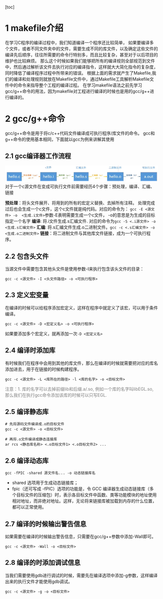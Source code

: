 [toc]
# 1 makefile介绍
在学习C程序的编译过程中，我们知道编译一个程序还比较简单， 如果要编译多个文件，或者不同文件夹中的文件，需要生成不同的库文件，以及确定这些文件的编译先后顺序，往往所需要的命令行特别多，而且比较复杂，甚至对于以后项目的维护也比较麻烦。
那么这个时候如果我们能够把所有的编译规则全部规范到文件中，然后通过解析该文件去执行对应的编译指令，这样就大大简化指令的复杂度，同时降低了编译程序过程中所带来的错误。
根据上面的需求就产生了Makefile,我们的编译和处理规则就放在Makefile文件中，通过Makefile工具解析Makefile文件中的命令来指导整个工程的编译过程。
在学习makefile语法之前先学习gcc/g++命令的用法，因为makefile对工程进行编译的时候也是用的gcc/g++进行编译的。

# 2 gcc/g++命令
gcc/g++命令是用于将c/c++代码文件编译成可执行程序/库文件的命令。
gcc和g++命令的使用基本相同，下面就以gcc为例来讲解其使用
## 2.1 gcc编译器工作流程
![makefile1](img/makefile1.png)
对于一个c源文件在变成可执行文件前需要经历4个步骤：预处理，编译、汇编、链接

**预处理**：将头文件展开、将用到的所有的宏定义替换、去掉所有注释。
处理完成过后也会生成一个c文件，这个c文件就是纯代码。对应的命令为： ```gcc -E <源文件> -o  <生成.i文件>```参数-E表明需要生成一个c文件， -o的意思是为生成的目标指定一个名字
**编译**: 将.i文件生成.s汇编文件. 对应的命令为```gcc -S <.i源文件> -o  <生成.s汇编文件>```
**汇编**: 将.s汇编文件生成.o二进制文件。```gcc -c <.s汇编文件> -o  <生成.o二进制文件>```
**链接**：将二进制文件与其他库文件链接，成为一个可执行程序。

## 2.2 包含头文件
当源文件中需要包含其他头文件是使用参数-I来执行包含该头文件的目录：
```shell
gcc -c <源文件> -I <头文件路径> -o <可执行程序>
```

## 2.3 定义宏变量
在编译的时候可以给程序添加宏定义，这样在程序中就定义了该宏，可以用于条件编译。
```shell
gcc -c <源文件> -D <宏定义名> -o <可执行程序>
```
如果要添加多个宏定义，就再添加一次```-D <宏定义名>```

## 2.4 编译时添加库
有时候我们在程序中会用到其他的库文件，那么在编译的时候就需要把对应的库名添加进去，用于在链接的时候构建程序。
```shell
gcc -c <源文件> -L <库所在的路径> -l <库的名字> -o <目标文件>
```
<font color=gray>
注意：1. 库的名字可以去掉前缀lib和后缀.a/.so, 例如一个库的名字叫libEGL.so, 那么我们在执行gcc命令添加该库的时候可以只写EGL.
</font>

## 2.5 编译静态库

```shell
# 先将源码文件编译成.o的目标文件
gcc -c <源文件> -o <目标文件> 

# 再将.o文件编译成静态连接库
ar rcs <静态库名称> <.o目标文件1> <.o目标文件2> ...
```

## 2.6 编译动态库
```shell
gcc -fPIC -shared 源文件名... -o 动态链接库名
```
- shared 选项用于生成动态链接库；
- fpic（还可写成 -fPIC）选项的功能是，令 GCC 编译器生成动态链接库（多个目标文件的压缩包）时，表示各目标文件中函数、类等功能模块的地址使用相对地址，而非绝对地址。这样，无论将来链接库被加载到内存的什么位置，都可以正常使用。

## 2.7 编译的时候输出警告信息
如果需要在编译的时候输出警告信息，只需要在gcc/g++参数中添加-Wall即可。
```shell
gcc -c <源文件> -Wall -o <目标文件>
```

## 2.8 编译的时添加调试信息
当我们需要使用gdb进行调试的时候，需要先在编译选项中添加-g参数，这样编译出来的执行文件才能使用gdb调试。
```shell
gcc -c <源文件> -g -o <目标文件>
```
